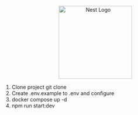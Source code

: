 <p align="center">
  <a href="http://nestjs.com/" target="blank"><img src="https://nestjs.com/img/logo-small.svg" width="200" alt="Nest Logo" /></a>
</p>

1. Clone project git clone <repo>
2. Create .env.example to .env and configure
3. docker compose up -d
4. npm run start:dev